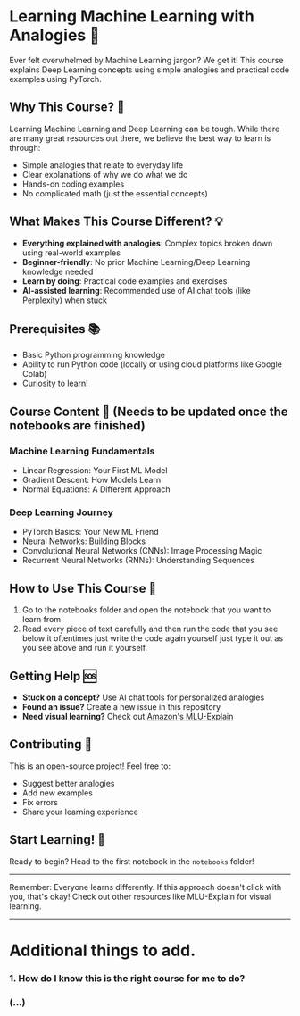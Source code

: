 # Learning Machine Learning with Analogies 🧠

Ever felt overwhelmed by Machine Learning jargon? We get it! This course explains Deep Learning concepts using simple analogies and practical code examples using PyTorch.

## Why This Course? 🤔

Learning Machine Learning and Deep Learning can be tough. While there are many great resources out there, we believe the best way to learn is through:
- Simple analogies that relate to everyday life
- Clear explanations of why we do what we do
- Hands-on coding examples
- No complicated math (just the essential concepts)

## What Makes This Course Different? 💡

- **Everything explained with analogies**: Complex topics broken down using real-world examples
- **Beginner-friendly**: No prior Machine Learning/Deep Learning knowledge needed
- **Learn by doing**: Practical code examples and exercises
- **AI-assisted learning**: Recommended use of AI chat tools (like Perplexity) when stuck

## Prerequisites 📚

- Basic Python programming knowledge
- Ability to run Python code (locally or using cloud platforms like Google Colab)
- Curiosity to learn!

## Course Content 📖 (Needs to be updated once the notebooks are finished)

### Machine Learning Fundamentals
- Linear Regression: Your First ML Model
- Gradient Descent: How Models Learn
- Normal Equations: A Different Approach

### Deep Learning Journey
- PyTorch Basics: Your New ML Friend
- Neural Networks: Building Blocks
- Convolutional Neural Networks (CNNs): Image Processing Magic
- Recurrent Neural Networks (RNNs): Understanding Sequences

## How to Use This Course 🎯

1. Go to the notebooks folder and open the notebook that you want to learn from 
2. Read every piece of text carefully and then run the code that you see below it oftentimes just write the code again yourself just type it out as you see above and run it yourself. 

## Getting Help 🆘

- **Stuck on a concept?** Use AI chat tools for personalized analogies
- **Found an issue?** Create a new issue in this repository
- **Need visual learning?** Check out [Amazon's MLU-Explain](https://mlu-explain.github.io/)

## Contributing 🤝

This is an open-source project! Feel free to:
- Suggest better analogies
- Add new examples
- Fix errors
- Share your learning experience

## Start Learning! 🚀

Ready to begin? Head to the first notebook in the `notebooks` folder!

---

Remember: Everyone learns differently. If this approach doesn't click with you, that's okay! Check out other resources like MLU-Explain for visual learning.



----

# Additional things to add. 
### 1. How do I know this is the right course for me to do? 
### (...)